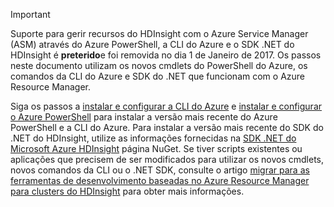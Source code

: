 > [!IMPORTANT]
> Suporte para gerir recursos do HDInsight com o Azure Service Manager (ASM) através do Azure PowerShell, a CLI do Azure e o SDK .NET do HDInsight é **preterido**e foi removida no dia 1 de Janeiro de 2017. Os passos neste documento utilizam os novos cmdlets do PowerShell do Azure, os comandos da CLI do Azure e SDK do .NET que funcionam com o Azure Resource Manager.
> 
> Siga os passos a [instalar e configurar a CLI do Azure](../articles/cli-install-nodejs.md) e [instalar e configurar o Azure PowerShell](/powershell/azureps-cmdlets-docs) para instalar a versão mais recente do Azure PowerShell e a CLI do Azure. Para instalar a versão mais recente do SDK do .NET do HDInsight, utilize as informações fornecidas na [SDK .NET do Microsoft Azure HDInsight](https://www.nuget.org/packages/Microsoft.WindowsAzure.Management.HDInsight/) página NuGet. Se tiver scripts existentes ou aplicações que precisem de ser modificados para utilizar os novos cmdlets, novos comandos da CLI ou o .NET SDK, consulte o artigo [migrar para as ferramentas de desenvolvimento baseadas no Azure Resource Manager para clusters do HDInsight](../articles/hdinsight/hdinsight-hadoop-development-using-azure-resource-manager.md) para obter mais informações.
> 
> 

